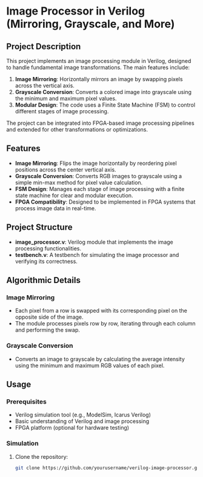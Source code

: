 # Image Processor in Verilog (Mirroring, Grayscale, and More)

## Project Description

This project implements an image processing module in Verilog, designed to handle fundamental image transformations. The main features include:

1. **Image Mirroring**: Horizontally mirrors an image by swapping pixels across the vertical axis.
2. **Grayscale Conversion**: Converts a colored image into grayscale using the minimum and maximum pixel values.
3. **Modular Design**: The code uses a Finite State Machine (FSM) to control different stages of image processing.
   
The project can be integrated into FPGA-based image processing pipelines and extended for other transformations or optimizations.

## Features

- **Image Mirroring**: Flips the image horizontally by reordering pixel positions across the center vertical axis.
- **Grayscale Conversion**: Converts RGB images to grayscale using a simple min-max method for pixel value calculation.
- **FSM Design**: Manages each stage of image processing with a finite state machine for clear and modular execution.
- **FPGA Compatibility**: Designed to be implemented in FPGA systems that process image data in real-time.

## Project Structure

- **image_processor.v**: Verilog module that implements the image processing functionalities.
- **testbench.v**: A testbench for simulating the image processor and verifying its correctness.
  
## Algorithmic Details

### Image Mirroring
- Each pixel from a row is swapped with its corresponding pixel on the opposite side of the image.
- The module processes pixels row by row, iterating through each column and performing the swap.
  
### Grayscale Conversion
- Converts an image to grayscale by calculating the average intensity using the minimum and maximum RGB values of each pixel.
  
## Usage

### Prerequisites
- Verilog simulation tool (e.g., ModelSim, Icarus Verilog)
- Basic understanding of Verilog and image processing
- FPGA platform (optional for hardware testing)

### Simulation

1. Clone the repository:
   ```bash
   git clone https://github.com/yourusername/verilog-image-processor.git
